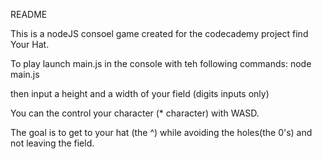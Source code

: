 README

This is a nodeJS consoel game created for the codecademy project find Your Hat.

To play launch main.js in the console with teh following commands:
node main.js

then input a height and a width of your field (digits inputs only)

You can the control your character (* character) with WASD.

The goal is to get to your hat (the ^) while avoiding the holes(the 0's) and not leaving the field.
